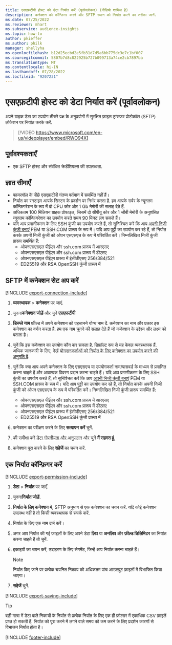 ```yaml
---
title: एसएफ़टीपी होस्ट को डेटा निर्यात करें (पूर्वावलोकन) (वीडियो शामिल है)
description: कनेक्शन को कॉन्फ़िगर करने और SFTP स्थान को निर्यात करने का तरीका जानें.
ms.date: 07/25/2022
ms.reviewer: mhart
ms.subservice: audience-insights
ms.topic: how-to
author: pkieffer
ms.author: philk
manager: shellyha
ms.openlocfilehash: b12d25ecbd2e5fb31d7d5a6bb775dc3e7c1bf007
ms.sourcegitcommit: 5807b7d8c822925b727b099713a74ce2cb7897ba
ms.translationtype: MT
ms.contentlocale: hi-IN
ms.lasthandoff: 07/28/2022
ms.locfileid: "9207231"
---
```

# <a name="export-data-to-sftp-hosts-preview"></a>एसएफ़टीपी होस्ट को डेटा निर्यात करें (पूर्वावलोकन)

अपने ग्राहक डेटा का उपयोग तीसरे पक्ष के अनुप्रयोगों में सुरक्षित फ़ाइल ट्रांसफर प्रोटोकॉल (SFTP) लोकेशन पर निर्यात करके करें.

> [!VIDEO https://www.microsoft.com/en-us/videoplayer/embed/RWO94X]

## <a name="prerequisites"></a>पूर्वावश्यकताएँ

- एक SFTP होस्ट और संबंधित क्रेडेंशियल्स की उपलब्धता.

## <a name="known-limitations"></a>ज्ञात सीमाएँ

- फायरवॉल के पीछे एसएफ़टीपी गंतव्य वर्तमान में समर्थित नहीं हैं।
- निर्यात का रनटाइम आपके सिस्टम के प्रदर्शन पर निर्भर करता है. हम आपके सर्वर के न्यूनतम कॉन्फ़िगरेशन के रूप में दो CPU कोर और 1 Gb मेमोरी की सलाह देते हैं.
- अधिकतम 100 मिलियन ग्राहक प्रोफाइल, जिसमें दो सीपीयू कोर और 1 जीबी मेमोरी के अनुशंसित न्यूनतम कॉन्फ़िगरेशन का उपयोग करते समय 90 मिनट लग सकते हैं।
- यदि आप प्रमाणीकरण के लिए SSH कुंजी का उपयोग करते हैं, तो सुनिश्चित करें कि आप [अपनी निजी कुंजी बनाएं](/azure/virtual-machines/linux/create-ssh-keys-detailed#basic-example) PEM या SSH.COM प्रारूप के रूप में। यदि आप पुट्टी का उपयोग कर रहे हैं, तो निर्यात करके अपनी निजी कुंजी को ओपन एसएसएच के रूप में परिवर्तित करें। निम्नलिखित निजी कुंजी प्रारूप समर्थित हैं:
  - ओपनएसएसएल पीईएम और ssh.com प्रारूप में आरएसए
  - ओपनएसएसएल पीईएम और ssh.com प्रारूप में डीएसए
  - ओपनएसएसएल पीईएम प्रारूप में ईसीडीएसए 256/384/521
  - ED25519 और RSA OpenSSH कुंजी प्रारूप में

## <a name="set-up-connection-to-sftp"></a>SFTP में कनेक्शन सेट अप करें

[!INCLUDE [export-connection-include](includes/export-connection-admn.md)]

1. **व्यवस्थापक** > **कनेक्शन** पर जाएं.

1. चुनना**कनेक्शन जोड़ें** और चुनें **एसएफटीपी**

1. **डिस्प्ले नाम** फ़ील्ड में अपने कनेक्शन को पहचानने योग्य नाम दें. कनेक्शन का नाम और प्रकार इस कनेक्शन का वर्णन करता है. हम एक नाम चुनने की सलाह देते हैं जो कनेक्शन के उद्देश्य और लक्ष्य को बताता है।

1. चुनें कि इस कनेक्शन का उपयोग कौन कर सकता है. डिफ़ॉल्ट रूप से यह केवल व्यवस्थापक हैं. अधिक जानकारी के लिए, देखें [योगदानकर्ताओं को निर्यात के लिए कनेक्शन का उपयोग करने की अनुमति दें](connections.md#allow-contributors-to-use-a-connection-for-exports).

1. चुनें कि क्या आप अपने कनेक्शन के लिए एसएसएच या उपयोगकर्ता नाम/पासवर्ड के माध्यम से प्रमाणित करना चाहते हैं और आवश्यक विवरण प्रदान करना चाहते हैं। यदि आप प्रमाणीकरण के लिए SSH कुंजी का उपयोग करते हैं, तो सुनिश्चित करें कि आप [अपनी निजी कुंजी बनाएं](/azure/virtual-machines/linux/create-ssh-keys-detailed#basic-example) PEM या SSH.COM प्रारूप के रूप में। यदि आप पुट्टी का उपयोग कर रहे हैं, तो निर्यात करके अपनी निजी कुंजी को ओपन एसएसएच के रूप में परिवर्तित करें। निम्नलिखित निजी कुंजी प्रारूप समर्थित हैं:
   - ओपनएसएसएल पीईएम और ssh.com प्रारूप में आरएसए
   - ओपनएसएसएल पीईएम और ssh.com प्रारूप में डीएसए
   - ओपनएसएसएल पीईएम प्रारूप में ईसीडीएसए 256/384/521
   - ED25519 और RSA OpenSSH कुंजी प्रारूप में

1. कनेक्शन का परीक्षण करने के लिए **सत्यापन करें** चुनें.

1. की समीक्षा करें [डेटा गोपनीयता और अनुपालन](connections.md#data-privacy-and-compliance) और चुनें **मैं सहमत हूं**.

1. कनेक्शन पूरा करने के लिए **सहेजें** का चयन करें.

## <a name="configure-an-export"></a>एक निर्यात कॉन्फ़िगर करें

[!INCLUDE [export-permission-include](includes/export-permission.md)]

1. **डेटा** > **निर्यात** पर जाएँ.

1. चुनना**निर्यात जोड़ें**.

1. **निर्यात के लिए कनेक्शन** में, SFTP अनुभाग से एक कनेक्शन का चयन करें. यदि कोई कनेक्शन उपलब्ध नहीं है तो किसी व्यवस्थापक से संपर्क करें.

1. निर्यात के लिए एक नाम दर्ज करें।

1. अगर आप निर्यात की गई फ़ाइलों के लिए अपने डेटा **ज़िप** या **अनज़िप** और **फ़ील्ड डिलिमिटर** का निर्यात करना चाहते हैं तो चुनें.

1. इकाइयों का चयन करें, उदाहरण के लिए सेगमेंट, जिन्हें आप निर्यात करना चाहते हैं।

   > [!NOTE]
   > निर्यात किए जाने पर प्रत्येक चयनित निकाय को अधिकतम पांच आउटपुट फ़ाइलों में विभाजित किया जाएगा।

1. **सहेजें** चुनें.

[!INCLUDE [export-saving-include](includes/export-saving.md)]

> [!TIP]
> बड़ी मात्रा में डेटा वाले निकायों के निर्यात से प्रत्येक निर्यात के लिए एक ही फ़ोल्डर में एकाधिक CSV फ़ाइलें प्राप्त हो सकती हैं. निर्यात को पूरा करने में लगने वाले समय को कम करने के लिए प्रदर्शन कारणों से विभाजन निर्यात होता है।

[!INCLUDE [footer-include](includes/footer-banner.md)]
